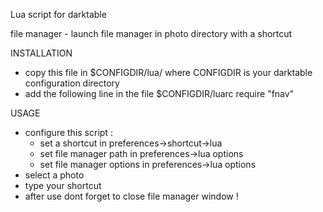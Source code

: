 Lua script for darktable

file manager - launch file manager in photo directory with a shortcut

INSTALLATION
* copy this file in $CONFIGDIR/lua/ where CONFIGDIR is your darktable configuration directory
* add the following line in the file $CONFIGDIR/luarc
  require "fnav"

USAGE
* configure this script :
	* set a shortcut in preferences->shortcut->lua
	* set file manager path in preferences->lua options
	* set file manager options in preferences->lua options
* select a photo
* type your shortcut
* after use dont forget to close file manager window !
